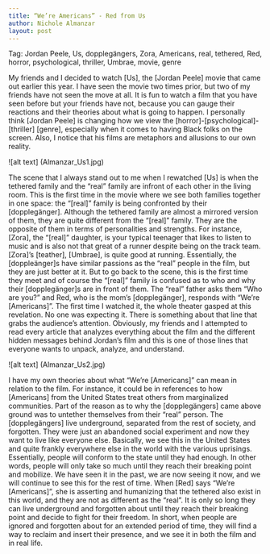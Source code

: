 ```yaml
---
title: “We’re Americans” - Red from Us
author: Nichole Almanzar
layout: post
---
```


Tag: Jordan Peele, Us, dopplegängers, Zora, Americans, real, tethered, Red, horror, psychological, thriller, Umbrae, movie, genre

My friends and I decided to watch [Us], the [Jordan Peele] movie that came out earlier this year. I have seen the movie two times prior, but two of my friends have not seen the move at all. It is fun to watch a film that you have seen before but your friends have not, because you can gauge their reactions and their theories about what is going to happen. I personally think [Jordan Peele] is changing how we view the [horror]-[psychological]-[thriller] [genre], especially when it comes to having Black folks on the screen. Also, I notice that his films are metaphors and allusions to our own reality.

![alt text] (Almanzar_Us1.jpg)

The scene that I always stand out to me when I rewatched [Us] is when the tethered family and the “real” family are infront of each other in the living room. This is the first time in the movie where we see both families together in one space: the “[real]” family is being confronted by their [dopplegänger]. Although the tethered family are almost a mirrored version of them, they are quite different from the “[real]” family. They are the opposite of them in terms of personalities and strengths. For instance, [Zora], the “[real]” daughter, is your typical teenager that likes to listen to music and is also not that great of a runner despite being on the track team. [Zora]’s [teather], [Umbrae], is quite good at running. Essentially, the [doppleänger]s have similar passions as the “real” people in the film, but they are just better at it. But to go back to the scene, this is the first time they meet and of course the “[real]” family is confused as to who and why their [dopplegänger]s are in front of them. The “real” father asks them “Who are you?” and Red, who is the mom’s [dopplegänger], responds with “We’re [Americans]”. The first time I watched it, the whole theater gasped at this revelation. No one was expecting it. There is something about that line that grabs the audience’s attention. Obviously, my friends and I attempted to read every article that analyzes everything about the film and the different hidden messages behind Jordan’s
film and this is one of those lines that everyone wants to unpack, analyze, and understand.

![alt text] (Almanzar_Us2.jpg)

I have my own theories about what “We’re [Americans]” can mean in relation to the film. For instance, it could be in references to how [Americans] from the United States treat others from marginalized communities. Part of the reason as to why the [dopplegängers] came above ground was to untether themselves from their “real” person. The [dopplegängers] live underground, separated from the rest of society, and forgotten. They were just an abandoned social experiment and now they want to live like everyone else. Basically, we see this in the United States and quite frankly everywhere else in the world with the various uprisings. Essentially, people will conform to the state until they had enough. In other words, people will only take so much until they reach their breaking point and mobilize. We have seen it in the past, we are now seeing it now, and we will continue to see this for the rest of time. When [Red] says “We’re [Americans]”, she is asserting and humanizing that the tethered also exist in this world, and they are not as different as the “real”. It is only so long they can live underground and forgotten about until they reach their breaking point and decide to fight for their freedom. In short, when people are ignored and forgotten about for an extended period of time, they will find a way to reclaim and insert their presence, and we see it in both the film and in real life.
